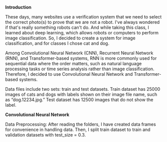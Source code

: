 **Introduction**

These days, many websites use a verification system that we need to select the correct photo(s) to prove that we are not a robot. I've always wondered if that's really something robots can't do. And while taking this class, I learned about deep learning, which allows robots or computers to perform image classification. So, I decided to create a system for image classification, and for classes I chose cat and dog.

Among Convolutional Neural Network (CNN), Recurrent Neural Network (RNN), and Transformer-based systems, RNN is more commonly used for sequential data where the order matters, such as natural language processing tasks or time series analysis rather than image classification. Therefore, I decided to use Convolutional Neural Network and Transformer-based systems. 

Data files include two sets: train and test datasets. Train dataset has 25000 images of cats and dogs with labels shown on their image file name, such as “dog.12234.jpg.” Test dataset has 12500 images that do not show the label.

**Convolutional Neural Network**

Data Preprocessing: After reading the folders, I have created data frames for convenience in handling data. Then, I split train dataset to train and validation datasets with test_size = 0.3. 

